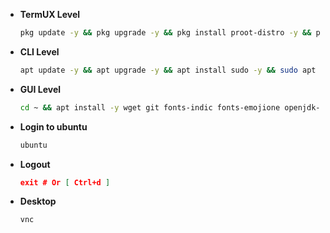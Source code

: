 + **TermUX Level**
  ```bash
  pkg update -y && pkg upgrade -y && pkg install proot-distro -y && proot-distro install ubuntu && proot-distro login ubuntu
  ```
+ **CLI Level**
  ```bash
  apt update -y && apt upgrade -y && apt install sudo -y && sudo apt update -y && sudo apt upgrade -y && sudo apt install dialog && adduser shiva && echo "shiva ALL=(ALL:ALL) ALL" >> /etc/sudoers && echo "proot-distro login --user shiva ubuntu" >> $PREFIX/bin/ubuntu && chmod +x $PREFIX/bin/ubuntu && login shiva
  ```
+ **GUI Level**

  ```bash
  cd ~ && apt install -y wget git fonts-indic fonts-emojione openjdk-8-jdk && rm -rf set && wget https://raw.githubusercontent.com/ShivaShirsath/Ubuntu-On-Android/main/set && chmod +x set && bash set
  ```

<!--
  ```bash
  sudo apt install -y xfce4 xfce4-goodies git firefox fonts-indic fonts-emojione openjdk-8-jdk && PWDx=$PWD && cd $HOME && rm -rf VNC && git clone https://github.com/ShivaShirsath/VNC.git && cd VNC && bash install && cd $PWDx
  ```
-->
+ **Login to ubuntu**
  ```bash
  ubuntu
  ```
+ **Logout**
  ```json
  exit # Or [ Ctrl+d ]
  ```
+ **Desktop**
  ```bash
  vnc
  ```
